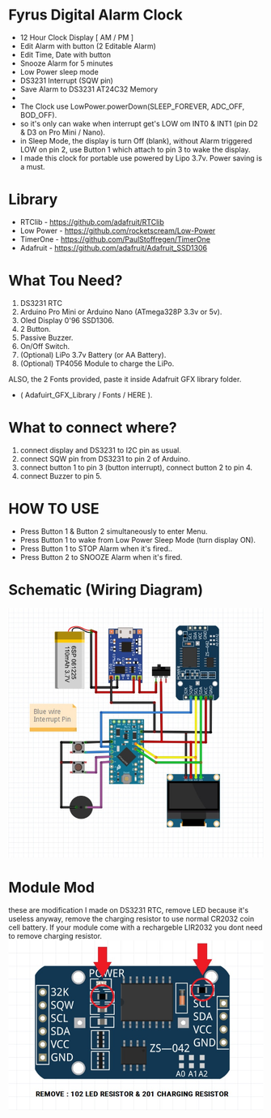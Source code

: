 # Fyrus Digital Alarm Clock
* 12 Hour Clock Display [ AM / PM ]
* Edit Alarm with button (2 Editable Alarm)
* Edit Time, Date with button
* Snooze Alarm for 5 minutes
* Low Power sleep mode
* DS3231 Interrupt (SQW pin)
* Save Alarm to DS3231 AT24C32 Memory
* 
* The Clock use LowPower.powerDown(SLEEP_FOREVER, ADC_OFF, BOD_OFF).
* so it's only can wake when interrupt get's LOW om INT0 & INT1 (pin D2 & D3 on Pro Mini / Nano).
* in Sleep Mode, the display is turn Off (blank), without Alarm triggered LOW on pin 2, use Button 1 which attach to pin 3 to wake the display.
* I made this clock for portable use powered by Lipo 3.7v. Power saving is a must.

# Library
* RTClib    - https://github.com/adafruit/RTClib
* Low Power - https://github.com/rocketscream/Low-Power
* TimerOne  - https://github.com/PaulStoffregen/TimerOne
* Adafruit  - https://github.com/adafruit/Adafruit_SSD1306

# What Tou Need?
1. DS3231 RTC
2. Arduino Pro Mini or Arduino Nano (ATmega328P 3.3v or 5v).
3. Oled Display 0'96 SSD1306.
4. 2 Button.
5. Passive Buzzer.
6. On/Off Switch.
7. (Optional) LiPo 3.7v Battery (or AA Battery).
8. (Optional) TP4056 Module to charge the LiPo.

ALSO, the 2 Fonts provided, paste it inside Adafruit GFX library folder.
* ( Adafuirt_GFX_Library / Fonts / HERE ).

# What to connect where?
 1. connect display and DS3231 to I2C pin as usual.
 2. connect SQW pin from DS3231 to pin 2 of Arduino.
 3. connect button 1 to pin 3 (button interrupt), connect button 2 to pin 4.
 4. connect Buzzer to pin 5.

# HOW TO USE
* Press Button 1 & Button 2 simultaneously to enter Menu.
* Press Button 1 to wake from Low Power Sleep Mode (turn display ON).
* Press Button 1 to STOP Alarm when it's fired..
* Press Button 2 to SNOOZE Alarm when it's fired.

# Schematic (Wiring Diagram)
![](https://github.com/fyrus7/FyrusDigitalAlarmClock/blob/main/Schematic.jpg)

# Module Mod
these are modification I made on DS3231 RTC, remove LED because it's useless anyway, remove the charging resistor to use normal CR2032 coin cell battery. If your module come with a rechargeble LIR2032 you dont need to remove charging resistor.
![](https://github.com/fyrus7/FyrusDigitalAlarmClock/blob/main/DS3231%20MOD.jpg)
